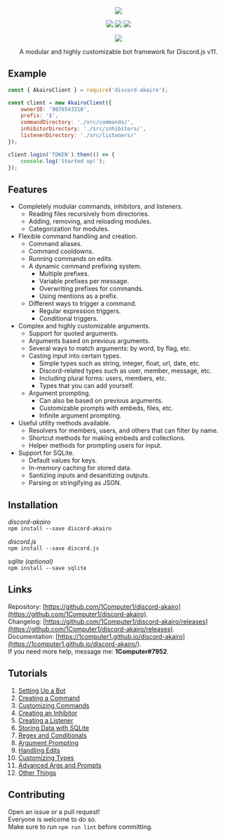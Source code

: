 <p align="center"><a href=https://github.com/1Computer1/discord-akairo><img src="https://a.safe.moe/PwUgW.png"/></a></p><p align="center"><a href=https://www.npmjs.com/package/discord-akairo><img src="https://img.shields.io/npm/v/discord-akairo.svg?maxAge=3600"/></a> <a href=https://david-dm.org/1computer1/discord-akairo><img src="https://david-dm.org/1computer1/discord-akairo.svg"/></a> <a href=https://travis-ci.org/1Computer1/discord-akairo><img src="https://travis-ci.org/1Computer1/discord-akairo.svg?branch=indev"/></a></p><p align="center"><a href=https://nodei.co/npm/discord-akairo><img src="https://nodei.co/npm/discord-akairo.png?downloads=true"/></a></p><p align="center">A modular and highly customizable bot framework for Discord.js v11.</p>

## Example

```js
const { AkairoClient } = require('discord-akairo');

const client = new AkairoClient({
    ownerID: '9876543210',
    prefix: '$',
    commandDirectory: './src/commands/',
    inhibitorDirectory: './src/inhibitors/',
    listenerDirectory: './src/listeners/'
});

client.login('TOKEN').then(() => {
    console.log('Started up!');
});
```

## Features
- Completely modular commands, inhibitors, and listeners.
  - Reading files recursively from directories.
  - Adding, removing, and reloading modules.
  - Categorization for modules.
- Flexible command handling and creation.
  - Command aliases.
  - Command cooldowns.
  - Running commands on edits.
  - A dynamic command prefixing system.
    - Multiple prefixes.
    - Variable prefixes per message.
    - Overwriting prefixes for commands.
    - Using mentions as a prefix.
  - Different ways to trigger a command.
    - Regular expression triggers.
    - Conditional triggers.
- Complex and highly customizable arguments.
  - Support for quoted arguments.
  - Arguments based on previous arguments.
  - Several ways to match arguments: by word, by flag, etc.
  - Casting input into certain types.
    - Simple types such as string, integer, float, url, date, etc.
    - Discord-related types such as user, member, message, etc.
    - Including plural forms: users, members, etc.
    - Types that you can add yourself.
  - Argument prompting.
    - Can also be based on previous arguments.
    - Customizable prompts with embeds, files, etc.
    - Infinite argument prompting.
- Useful utility methods available.
  - Resolvers for members, users, and others that can filter by name.
  - Shortcut methods for making embeds and collections.
  - Helper methods for prompting users for input.
- Support for SQLite.
  - Default values for keys.
  - In-memory caching for stored data.
  - Santizing inputs and desanitizing outputs.
  - Parsing or stringifying as JSON.

## Installation
*discord-akairo*  
`npm install --save discord-akairo`

*discord.js*  
`npm install --save discord.js`

*sqlite (optional)*  
`npm install --save sqlite`

## Links
Repository: [https://github.com/1Computer1/discord-akairo](https://github.com/1Computer1/discord-akairo).  
Changelog: [https://github.com/1Computer1/discord-akairo/releases](https://github.com/1Computer1/discord-akairo/releases).  
Documentation: [https://1computer1.github.io/discord-akairo](https://1computer1.github.io/discord-akairo/).  
If you need more help, message me: **1Computer#7952**.  

## Tutorials
1. [Setting Up a Bot](https://1computer1.github.io/discord-akairo/tutorial-1.%20Setting%20Up%20a%20Bot.html)
2. [Creating a Command](https://1computer1.github.io/discord-akairo/tutorial-2.%20Creating%20a%20Command.html)
3. [Customizing Commands](https://1computer1.github.io/discord-akairo/tutorial-3.%20Customizing%20Commands.html)
4. [Creating an Inhibitor](https://1computer1.github.io/discord-akairo/tutorial-4.%20Creating%20an%20Inhibitor.html)
5. [Creating a Listener](https://1computer1.github.io/discord-akairo/tutorial-5.%20Creating%20a%20Listener.html)
6. [Storing Data with SQLite](https://1computer1.github.io/discord-akairo/tutorial-6.%20Storing%20Data%20with%20SQLite.html)
7. [Regex and Conditionals](https://1computer1.github.io/discord-akairo/tutorial-7.%20Regex%20and%20Conditionals.html)
8. [Argument Prompting](https://1computer1.github.io/discord-akairo/tutorial-8.%20Argument%20Prompting.html)
9. [Handling Edits](https://1computer1.github.io/discord-akairo/tutorial-9.%20Handling%20Edits.html)
10. [Customizing Types](https://1computer1.github.io/discord-akairo/tutorial-10.%20Customizing%Types.html)
11. [Advanced Args and Prompts](https://1computer1.github.io/discord-akairo/tutorial-11.%20Advanced%20Args%20and%20Prompts.html)
12. [Other Things](https://1computer1.github.io/discord-akairo/tutorial-12.%20Other%20Things.html)

## Contributing
Open an issue or a pull request!  
Everyone is welcome to do so.  
Make sure to run `npm run lint` before committing.  
